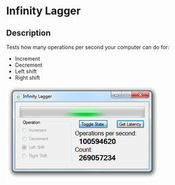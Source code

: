 # Infinity Lagger
## Description
Tests how many operations per second your computer can do for:

  * Increment
  * Decrement
  * Left shift
  * Right shift

![screenshot](screenshot.png)
